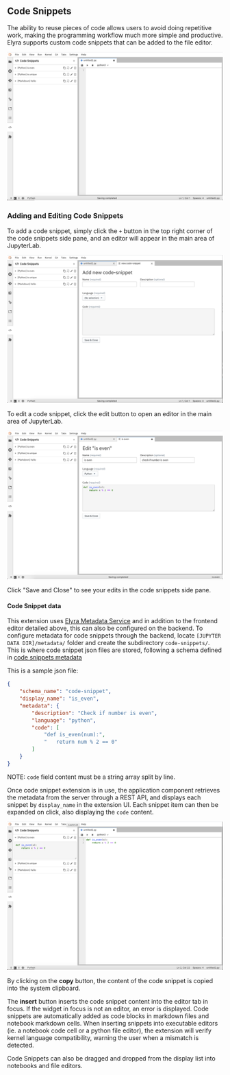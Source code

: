 <!--
{% comment %}
Copyright 2018-2020 IBM Corporation

Licensed under the Apache License, Version 2.0 (the "License");
you may not use this file except in compliance with the License.
You may obtain a copy of the License at

http://www.apache.org/licenses/LICENSE-2.0

Unless required by applicable law or agreed to in writing, software
distributed under the License is distributed on an "AS IS" BASIS,
WITHOUT WARRANTIES OR CONDITIONS OF ANY KIND, either express or implied.
See the License for the specific language governing permissions and
limitations under the License.
{% endcomment %}
-->
## Code Snippets

The ability to reuse pieces of code allows users to avoid doing repetitive work,
making the programming workflow much more simple and productive.
Elyra supports custom code snippets that can be added to the file editor.

![Code Snippets](../images/code-snippets.png)

### Adding and Editing Code Snippets

To add a code snippet, simply click the `+` button in the top right corner of the code snippets side pane, and an editor will appear in the main area of JupyterLab.

![Add Code Snippets](../images/add-code-snippets.png)

To edit a code snippet, click the edit button to open an editor in the main area of JupyterLab.

![Edit Code Snippets](../images/edit-code-snippets.png)

Click "Save and Close" to see your edits in the code snippets side pane.

#### Code Snippet data
This extension uses [Elyra Metadata Service](../developer_guide/metadata) and in addition to the frontend editor detailed above, this can also be configured on the backend.
To configure metadata for code snippets through the backend, locate `[JUPYTER DATA DIR]/metadata/` folder and create the subdirectory `code-snippets/`.
This is where code snippet json files are stored, following a schema defined in
[code snippets metadata](https://github.com/elyra-ai/elyra/blob/master/elyra/metadata/schemas/code-snippet.json)

This is a sample json file:
```json
{
	"schema_name": "code-snippet",
	"display_name": "is_even",
	"metadata": {
		"description": "Check if number is even",
		"language": "python",
		"code": [
			"def is_even(num):",
			"   return num % 2 == 0"
		]
	}
}
```
NOTE: `code` field content must be a string array split by line.

Once code snippet extension is in use, the application component retrieves the metadata from the server
through a REST API, and displays each snippet by `display_name` in the extension UI.
Each snippet item can then be expanded on click, also displaying the `code` content.

![Code Snippet Sample](../images/code-snippet-expanded.png)

By clicking on the **copy** button, the content of the code snippet is copied into the system clipboard.

The **insert** button inserts the code snippet content into the editor tab in focus. If the widget in focus is not an editor, an error is displayed.
Code snippets are automatically added as code blocks in markdown files and notebook markdown cells.
When inserting snippets into executable editors (ie. a notebook code cell or a python file editor), the extension will verify kernel language compatibility, warning the user when a mismatch is detected.

Code Snippets can also be dragged and dropped from the display list into notebooks and file editors.